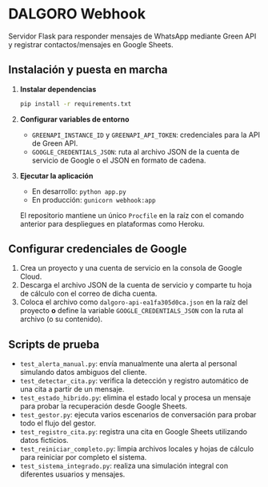 # DALGORO Webhook

Servidor Flask para responder mensajes de WhatsApp mediante Green API y registrar contactos/mensajes en Google Sheets.

## Instalación y puesta en marcha

1. **Instalar dependencias**
   ```bash
   pip install -r requirements.txt
   ```
2. **Configurar variables de entorno**
   - `GREENAPI_INSTANCE_ID` y `GREENAPI_API_TOKEN`: credenciales para la API de Green API.
   - `GOOGLE_CREDENTIALS_JSON`: ruta al archivo JSON de la cuenta de servicio de Google o el JSON en formato de cadena.
3. **Ejecutar la aplicación**
   - En desarrollo: `python app.py`
   - En producción: `gunicorn webhook:app`
   
   El repositorio mantiene un único `Procfile` en la raíz con el comando anterior
   para despliegues en plataformas como Heroku.

## Configurar credenciales de Google

1. Crea un proyecto y una cuenta de servicio en la consola de Google Cloud.
2. Descarga el archivo JSON de la cuenta de servicio y comparte tu hoja de cálculo con el correo de dicha cuenta.
3. Coloca el archivo como `dalgoro-api-ea1fa305d0ca.json` en la raíz del proyecto **o** define la variable `GOOGLE_CREDENTIALS_JSON` con la ruta al archivo (o su contenido).

## Scripts de prueba

- `test_alerta_manual.py`: envía manualmente una alerta al personal simulando datos ambiguos del cliente.
- `test_detectar_cita.py`: verifica la detección y registro automático de una cita a partir de un mensaje.
- `test_estado_hibrido.py`: elimina el estado local y procesa un mensaje para probar la recuperación desde Google Sheets.
- `test_gestor.py`: ejecuta varios escenarios de conversación para probar todo el flujo del gestor.
- `test_registro_cita.py`: registra una cita en Google Sheets utilizando datos ficticios.
- `test_reiniciar_completo.py`: limpia archivos locales y hojas de cálculo para reiniciar por completo el sistema.
- `test_sistema_integrado.py`: realiza una simulación integral con diferentes usuarios y mensajes.
